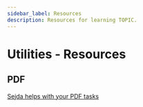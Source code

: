 ```yaml
---
sidebar_label: Resources
description: Resources for learning TOPIC.
---
```


# Utilities - Resources

## PDF

[Sejda helps with your PDF tasks](https://www.sejda.com/)